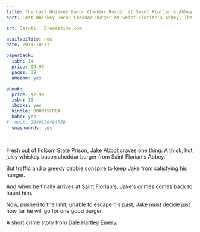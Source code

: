 ```yaml
---
title: The Last Whiskey Bacon Cheddar Burger at Saint Florian's Abbey
sort: Last Whiskey Bacon Cheddar Burger at Saint Florian's Abbey, The

art: Garuti | Dreamstime.com

availability: now
date: 2014-10-13

paperback:
  isbn: 14
  price: $4.99
  pages: 38
  amazon: yes

ebook:
  price: $2.99
  isbn: 15
  ibooks: yes
  kindle: B00NI5CR0A
  kobo: yes
#  nook: 2940150464759
  smashwords: yes

---
```

Fresh out of Folsom State Prison,
Jake Abbot craves one thing:
A thick, hot, juicy whiskey bacon cheddar burger
from Saint Florian's Abbey.

But traffic and a greedy cabbie
conspire to keep Jake from satisfying his hunger.

And when he finally arrives at Saint Florian's,
Jake's crimes comes back to haunt him.

Now,
pushed to the limit,
unable to escape his past,
Jake must decide
just how far he will go
for one good burger.

A short crime story
from [Dale Hartley Emery](http://dalehartleyemery.com/).
